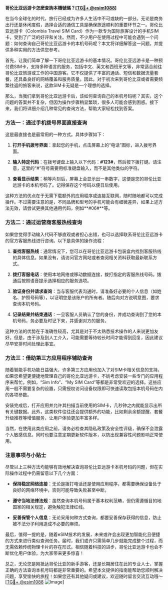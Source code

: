 **哥伦比亚远游卡怎麽查詢本機號碼？[[TG💪+ @esim1088](https://t.me/s/esim1088)]**

在当今全球化的时代，旅行已经成为许多人生活中不可或缺的一部分。无论是商务出行还是休闲度假，选择合适的通信工具是确保旅途顺利的重要环节之一。哥伦比亚远游卡（Colombia Travel SIM Card）作为一款专为国际旅客设计的手机SIM卡，受到了广泛的好评和关注。然而，不少用户在使用过程中可能会遇到一个问题：如何查询自己哥伦比亚远游卡的本机号码呢？本文将详细解答这一问题，并提供多种实用的方法供您参考。

首先，让我们简单了解一下哥伦比亚远游卡的基本情况。哥伦比亚远游卡是一种预付费SIM卡，支持多种语言的服务，包括中文、英文和西班牙文等，非常适合前往哥伦比亚旅游或工作的中国游客。它不仅提供了丰富的通话、短信和数据流量套餐，还具备良好的网络覆盖和服务质量。因此，对于初次来到哥伦比亚或者需要频繁往返的旅客来说，这款SIM卡无疑是一个理想的选择。

那么，当我们拿到哥伦比亚远游卡后，该如何查询自己的本机号码呢？其实，这个问题的答案并不复杂，但因为操作步骤稍显繁琐，很多人可能会感到困惑。接下来，我们将详细介绍几种常见的查询方法，帮助大家轻松找到答案。

### 方法一：通过手机拨号界面直接查询

这是最直接也是最常用的一种方式。具体步骤如下：

1. **打开手机拨号界面**：拿起您的手机，点击屏幕上的“电话”图标，进入拨号界面。
   
2. **输入特定代码**：在拨号键盘上输入以下代码：**#123#**，然后按下拨打键。请注意，这里的“#”符号需要用标准键盘输入，而不是其他类似的字符。

3. **查看显示结果**：稍等片刻后，屏幕上会显示出一串数字，这便是您的哥伦比亚远游卡的本机号码了。记得保存这个号码以便日后使用。

这种方法的优点在于无需下载额外的应用程序或连接互联网，随时随地都可以完成操作。不过需要注意的是，不同品牌和型号的手机可能会有细微差异，如果上述方法无效，请尝试更换其他通用代码，例如**#06#**等。

### 方法二：通过运营商客服热线查询

如果您觉得手动输入代码不够直观或者担心出错，也可以选择联系哥伦比亚远游卡的官方客服热线进行咨询。以下是具体的操作流程：

1. **查找客服热线**：通常情况下，您可以在哥伦比亚远游卡包装盒内找到客服热线的具体信息。如果没有，请访问官方网站或者查阅相关资料获取最新联系方式。

2. **拨打客服电话**：使用本地网络或移动数据连接，拨打指定的客服热线号码。拨通后按照语音提示选择相应的服务选项。

3. **验证身份并请求查询**：当与客服代表沟通时，请准备好必要的个人信息（如姓名、护照号码等），以证明您是该账户的所有者。随后向对方说明意图，要求查询本机号码。

4. **记录结果并结束通话**：一旦客服人员确认了您的身份，并成功查询到了您的本机号码，务必要及时记下来，并感谢对方的服务。

这种方法的优势在于准确性较高，尤其是对于不太熟悉技术操作的人来说更加友好。但是，由于涉及到人工介入，可能需要等待较长时间才能得到回复，因此建议尽早安排时间处理此事宜。

### 方法三：借助第三方应用程序辅助查询

随着智能手机功能日益强大，许多第三方应用也加入了对SIM卡相关信息的支持。如果您希望更便捷地管理自己的哥伦比亚远游卡，不妨考虑安装一些专门的应用程序来帮忙。例如，“Sim Info”、“My SIM Card”等都是非常受欢迎的选择。这些应用一般不需要复杂的设置，只需授权访问设备权限即可快速读取包括本机号码在内的各项参数。

安装完成后，打开应用并允许其扫描当前使用的SIM卡，几秒钟之内就能显示出所有关键数据。此外，这类软件往往还会提供额外的功能，比如剩余余额提醒、套餐升级推荐等增值服务，让用户体验更加丰富多样。

当然，在使用此类应用之前，请务必检查其隐私政策及安全性评级，确保不会泄露个人敏感信息。同时也要注意定期更新软件版本，以防出现兼容性问题影响正常使用。

### 注意事项与小贴士

尽管以上三种方法均能够有效地解决查询哥伦比亚远游卡本机号码的问题，但在实际操作过程中仍需留意以下几个方面：

- **保持稳定网络连接**：无论是拨打电话还是使用应用程序，都需要确保设备处于良好的网络环境中，否则可能导致失败甚至中断。
  
- **遵守当地法律法规**：虽然查询本机号码属于基本权利范畴，但仍需遵循目的地国家的相关规定，避免触犯法律红线。

- **妥善保管个人信息**：无论采用何种方式查询，都要妥善保存获得的信息，防止被不法分子利用造成不必要的麻烦。

最后，值得一提的是，随着eSIM技术的发展，未来或许会出现更加智能化且便捷的方式来进行类似查询任务。届时，我们或许只需简单几步就能完成整个过程，而无需依赖传统物理卡片的存在形式。相信随着科技的进步，哥伦比亚远游卡也会不断优化用户体验，为大家带来更多惊喜！

总之，无论您是刚抵达哥伦比亚的新手游客，还是长期居住在此的专业人士，掌握正确的方法查询本机号码都是非常重要的。希望本文提供的指南能帮助您顺利解决问题，享受愉快的旅程！如果您还有其他疑问或建议，欢迎随时留言交流互动哦～[[TG💪+ @esim1088](https://t.me/s/esim1088) ![Image](https://i.postimg.cc/4NQfJmqS/Snipaste-2025-05-13-00-14-12.png)]